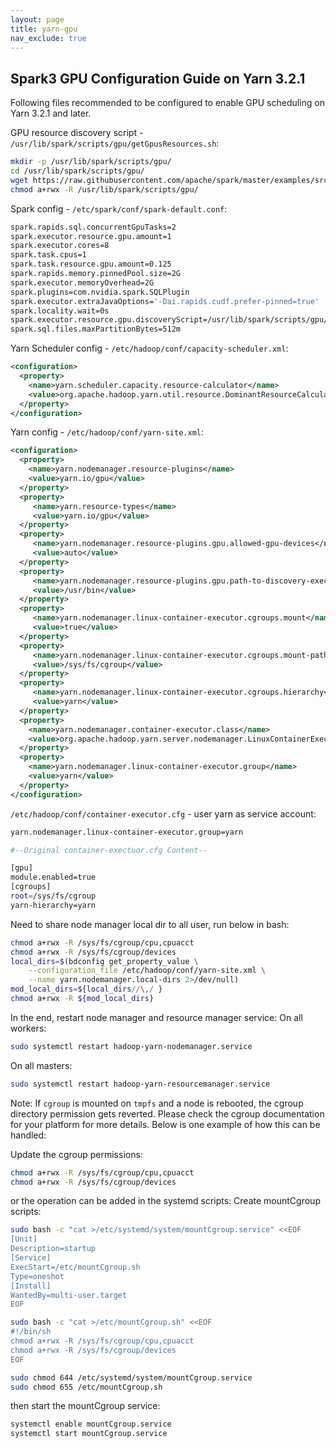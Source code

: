 ```yaml
---
layout: page
title: yarn-gpu
nav_exclude: true
---
```


## Spark3 GPU Configuration Guide on Yarn 3.2.1 

Following files recommended to be configured to enable GPU scheduling on Yarn 3.2.1 and later. 

GPU resource discovery script - `/usr/lib/spark/scripts/gpu/getGpusResources.sh`:
```bash
mkdir -p /usr/lib/spark/scripts/gpu/
cd /usr/lib/spark/scripts/gpu/
wget https://raw.githubusercontent.com/apache/spark/master/examples/src/main/scripts/getGpusResources.sh
chmod a+rwx -R /usr/lib/spark/scripts/gpu/
```

Spark config - `/etc/spark/conf/spark-default.conf`:
```bash
spark.rapids.sql.concurrentGpuTasks=2
spark.executor.resource.gpu.amount=1
spark.executor.cores=8
spark.task.cpus=1
spark.task.resource.gpu.amount=0.125
spark.rapids.memory.pinnedPool.size=2G
spark.executor.memoryOverhead=2G
spark.plugins=com.nvidia.spark.SQLPlugin
spark.executor.extraJavaOptions='-Dai.rapids.cudf.prefer-pinned=true'
spark.locality.wait=0s
spark.executor.resource.gpu.discoveryScript=/usr/lib/spark/scripts/gpu/getGpusResources.sh # this match the location of discovery script
spark.sql.files.maxPartitionBytes=512m
```

Yarn Scheduler config - `/etc/hadoop/conf/capacity-scheduler.xml`:
```xml
<configuration>
  <property>
    <name>yarn.scheduler.capacity.resource-calculator</name>     
    <value>org.apache.hadoop.yarn.util.resource.DominantResourceCalculator</value>
  </property>
</configuration>
```

Yarn config - `/etc/hadoop/conf/yarn-site.xml`:
```xml
<configuration>
  <property>
    <name>yarn.nodemanager.resource-plugins</name>
    <value>yarn.io/gpu</value>
  </property>
  <property>
     <name>yarn.resource-types</name>
     <value>yarn.io/gpu</value>
  </property>
  <property>
     <name>yarn.nodemanager.resource-plugins.gpu.allowed-gpu-devices</name>
     <value>auto</value>
  </property>
  <property>
     <name>yarn.nodemanager.resource-plugins.gpu.path-to-discovery-executables</name>
     <value>/usr/bin</value>
  </property>
  <property>
     <name>yarn.nodemanager.linux-container-executor.cgroups.mount</name>
     <value>true</value>
  </property>
  <property>
     <name>yarn.nodemanager.linux-container-executor.cgroups.mount-path</name>
     <value>/sys/fs/cgroup</value>
  </property>
  <property>
     <name>yarn.nodemanager.linux-container-executor.cgroups.hierarchy</name>
     <value>yarn</value>
  </property>
  <property>
    <name>yarn.nodemanager.container-executor.class</name>
    <value>org.apache.hadoop.yarn.server.nodemanager.LinuxContainerExecutor</value>
  </property>
  <property>
    <name>yarn.nodemanager.linux-container-executor.group</name>
    <value>yarn</value>
  </property>
</configuration>
```

`/etc/hadoop/conf/container-executor.cfg` - user yarn as service account:
```bash
yarn.nodemanager.linux-container-executor.group=yarn

#--Original container-exectuor.cfg Content--

[gpu]
module.enabled=true
[cgroups]
root=/sys/fs/cgroup
yarn-hierarchy=yarn
```

Need to share node manager local dir to all user, run below in bash:
```bash
chmod a+rwx -R /sys/fs/cgroup/cpu,cpuacct
chmod a+rwx -R /sys/fs/cgroup/devices
local_dirs=$(bdconfig get_property_value \
    --configuration_file /etc/hadoop/conf/yarn-site.xml \
    --name yarn.nodemanager.local-dirs 2>/dev/null)
mod_local_dirs=${local_dirs//\,/ }
chmod a+rwx -R ${mod_local_dirs}
```

In the end, restart node manager and resource manager service:
On all workers:
```bash
sudo systemctl restart hadoop-yarn-nodemanager.service
```
On all masters:
```bash
sudo systemctl restart hadoop-yarn-resourcemanager.service
```

Note: If `cgroup` is mounted on `tmpfs` and a node is rebooted,
the cgroup directory permission gets reverted. Please check the 
cgroup documentation for your platform for more details.
Below is one example of how this can be handled:

Update the cgroup permissions:
```bash
chmod a+rwx -R /sys/fs/cgroup/cpu,cpuacct
chmod a+rwx -R /sys/fs/cgroup/devices
```
or the operation can be added in the systemd scripts:
Create mountCgroup scripts:
```bash
sudo bash -c "cat >/etc/systemd/system/mountCgroup.service" <<EOF
[Unit]
Description=startup
[Service]
ExecStart=/etc/mountCgroup.sh
Type=oneshot
[Install]
WantedBy=multi-user.target
EOF

sudo bash -c "cat >/etc/mountCgroup.sh" <<EOF
#!/bin/sh
chmod a+rwx -R /sys/fs/cgroup/cpu,cpuacct
chmod a+rwx -R /sys/fs/cgroup/devices
EOF

sudo chmod 644 /etc/systemd/system/mountCgroup.service
sudo chmod 655 /etc/mountCgroup.sh
```

then start the mountCgroup service:
```bash
systemctl enable mountCgroup.service
systemctl start mountCgroup.service
```